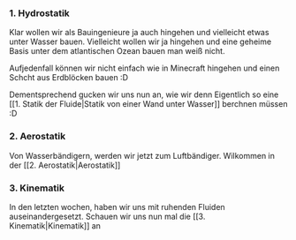 ### 1. Hydrostatik
Klar wollen wir als Bauingenieure ja auch hingehen und vielleicht etwas unter Wasser bauen. Vielleicht wollen wir ja hingehen und eine geheime Basis unter dem atlantischen Ozean bauen man weiß nicht. 

Aufjedenfall können wir nicht einfach wie in Minecraft hingehen und einen Schcht aus Erdblöcken bauen :D

Dementsprechend gucken wir uns nun an, wie wir denn Eigentlich so eine [[1. Statik der Fluide|Statik von einer Wand unter Wasser]] berchnen müssen :D 

### 2. Aerostatik

Von Wasserbändigern, werden wir jetzt zum Luftbändiger. Wilkommen in der [[2. Aerostatik|Aerostatik]]

### 3. Kinematik

In den letzten wochen, haben wir uns mit ruhenden Fluiden auseinandergesetzt. Schauen wir uns nun mal die [[3. Kinematik|Kinematik]] an


